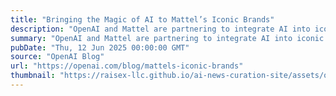 ```yaml
---
title: "Bringing the Magic of AI to Mattel’s Iconic Brands"
description: "OpenAI and Mattel are partnering to integrate AI into iconic brands such as Barbie and Hot Wheels, aiming to enhance creative development, streamline workflows, and create new ways for fans to engage."
summary: "OpenAI and Mattel are partnering to integrate AI into iconic brands such as Barbie and Hot Wheels, aiming to enhance creative development, streamline workflows, and create new ways for fans to engage."
pubDate: "Thu, 12 Jun 2025 00:00:00 GMT"
source: "OpenAI Blog"
url: "https://openai.com/blog/mattels-iconic-brands"
thumbnail: "https://raisex-llc.github.io/ai-news-curation-site/assets/openai_logo.png"
---
```



